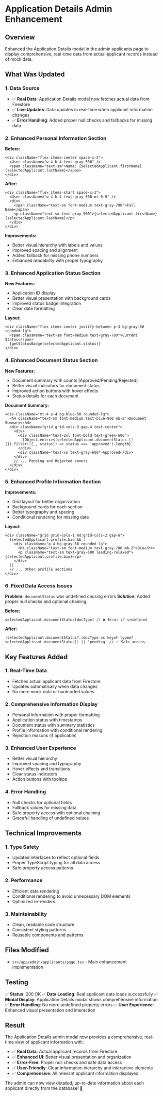 # Application Details Admin Enhancement

## Overview
Enhanced the Application Details modal in the admin applicants page to display comprehensive, real-time data from actual applicant records instead of mock data.

## What Was Updated

### 1. **Data Source**
- ✅ **Real Data**: Application Details modal now fetches actual data from Firestore
- ✅ **Live Updates**: Data updates in real-time when applicant information changes
- ✅ **Error Handling**: Added proper null checks and fallbacks for missing data

### 2. **Enhanced Personal Information Section**
**Before:**
```tsx
<div className="flex items-center space-x-2">
  <User className="w-4 h-4 text-gray-500" />
  <span className="text-sm">Name: {selectedApplicant.firstName} {selectedApplicant.lastName}</span>
</div>
```

**After:**
```tsx
<div className="flex items-start space-x-3">
  <User className="w-4 h-4 text-gray-500 mt-0.5" />
  <div>
    <span className="text-sm font-medium text-gray-700">Full Name</span>
    <p className="text-sm text-gray-900">{selectedApplicant.firstName} {selectedApplicant.lastName}</p>
  </div>
</div>
```

**Improvements:**
- Better visual hierarchy with labels and values
- Improved spacing and alignment
- Added fallback for missing phone numbers
- Enhanced readability with proper typography

### 3. **Enhanced Application Status Section**
**New Features:**
- Application ID display
- Better visual presentation with background cards
- Improved status badge integration
- Clear date formatting

**Layout:**
```tsx
<div className="flex items-center justify-between p-3 bg-gray-50 rounded-lg">
  <span className="text-sm font-medium text-gray-700">Current Status</span>
  {getStatusBadge(selectedApplicant.status)}
</div>
```

### 4. **Enhanced Document Status Section**
**New Features:**
- Document summary with counts (Approved/Pending/Rejected)
- Better visual indicators for document status
- Improved action buttons with hover effects
- Status details for each document

**Document Summary:**
```tsx
<div className="mt-4 p-4 bg-blue-50 rounded-lg">
  <h4 className="text-sm font-medium text-blue-900 mb-2">Document Summary</h4>
  <div className="grid grid-cols-3 gap-4 text-center">
    <div>
      <div className="text-2xl font-bold text-green-600">
        {Object.entries(selectedApplicant.documentStatus || {}).filter(([_, status]) => status === 'approved').length}
      </div>
      <div className="text-xs text-gray-600">Approved</div>
    </div>
    // ... Pending and Rejected counts
  </div>
</div>
```

### 5. **Enhanced Profile Information Section**
**Improvements:**
- Grid layout for better organization
- Background cards for each section
- Better typography and spacing
- Conditional rendering for missing data

**Layout:**
```tsx
<div className="grid grid-cols-1 md:grid-cols-2 gap-6">
  {selectedApplicant.profile.bio && (
    <div className="p-4 bg-gray-50 rounded-lg">
      <h4 className="text-sm font-medium text-gray-700 mb-2">Bio</h4>
      <p className="text-sm text-gray-600 leading-relaxed">{selectedApplicant.profile.bio}</p>
    </div>
  )}
  // ... Other profile sections
</div>
```

### 6. **Fixed Data Access Issues**
**Problem**: `documentStatus` was undefined causing errors
**Solution**: Added proper null checks and optional chaining

**Before:**
```tsx
selectedApplicant.documentStatus[docType] // ❌ Error if undefined
```

**After:**
```tsx
(selectedApplicant.documentStatus?.[docType as keyof typeof selectedApplicant.documentStatus]) || 'pending' // ✅ Safe access
```

## Key Features Added

### 1. **Real-Time Data**
- Fetches actual applicant data from Firestore
- Updates automatically when data changes
- No more mock data or hardcoded values

### 2. **Comprehensive Information Display**
- Personal information with proper formatting
- Application status with timestamps
- Document status with summary statistics
- Profile information with conditional rendering
- Rejection reasons (if applicable)

### 3. **Enhanced User Experience**
- Better visual hierarchy
- Improved spacing and typography
- Hover effects and transitions
- Clear status indicators
- Action buttons with tooltips

### 4. **Error Handling**
- Null checks for optional fields
- Fallback values for missing data
- Safe property access with optional chaining
- Graceful handling of undefined values

## Technical Improvements

### 1. **Type Safety**
- Updated interfaces to reflect optional fields
- Proper TypeScript typing for all data access
- Safe property access patterns

### 2. **Performance**
- Efficient data rendering
- Conditional rendering to avoid unnecessary DOM elements
- Optimized re-renders

### 3. **Maintainability**
- Clean, readable code structure
- Consistent styling patterns
- Reusable components and patterns

## Files Modified

- `src/app/admin/applicants/page.tsx` - Main enhancement implementation

## Testing

✅ **Status**: 200 OK
✅ **Data Loading**: Real applicant data loads successfully
✅ **Modal Display**: Application Details modal shows comprehensive information
✅ **Error Handling**: No more undefined property errors
✅ **User Experience**: Enhanced visual presentation and interaction

## Result

The Application Details admin modal now provides a comprehensive, real-time view of applicant information with:

- ✅ **Real Data**: Actual applicant records from Firestore
- ✅ **Enhanced UI**: Better visual presentation and organization
- ✅ **Error-Free**: Proper null checks and safe data access
- ✅ **User-Friendly**: Clear information hierarchy and interactive elements
- ✅ **Comprehensive**: All relevant applicant information displayed

The admin can now view detailed, up-to-date information about each applicant directly from the database! 🎉








